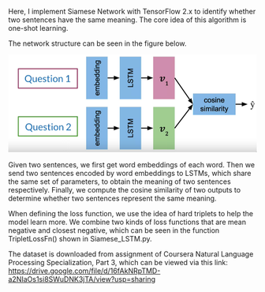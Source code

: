 Here, I implement Siamese Network with TensorFlow 2.x to identify whether two sentences have the same meaning. The core idea of this algorithm is one-shot learning.

The network structure can be seen in the figure below.

![image](https://github.com/ZhaohuaFang/Siamese-Network/blob/master/Siamese_LSTM.PNG)

Given two sentences, we first get word embeddings of each word. Then we send two sentences encoded by word embeddings to LSTMs, which share the same set of parameters, to obtain the meaning of two sentences respectively. Finally, we compute the cosine similarity of two outputs to determine whether two sentences represent the same meaning. 

When defining the loss function, we use the idea of hard triplets to help the model learn more. We combine two kinds of loss functions that are mean negative and closest negative, which can be seen in the function TripletLossFn() shown in Siamese_LSTM.py.

The dataset is downloaded from assignment of Coursera Natural Language Processing Specialization, Part 3, which can be viewed via this link:
https://drive.google.com/file/d/16fAkNRpTMD-a2NIaOs1si8SWuDNK3jTA/view?usp=sharing
